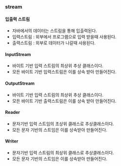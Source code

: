 ### stream
#### 입출력 스트림
 * 자바에서의 데이터는 스트림을 통해 입출력된다.
 * 입력스트림 : 외부에서 프로그램으로 입력 받을때 사용된다.
 * 출력스트림 : 외부로 데이터가 나갈때 사용된다.
####  InputStream
 * 바이트 기반 입력 스트림의 최상위 추상 클래스이다. 
 * 모든 바이트 기반 입력스트림은 이를 상속 받아 만들어진다.
####  OutputStream
* 바이트 기반 입력 스트림의 최상위 추상 클래스이다.
* 모든 바이트 기반 출력스트림은 이를 상속 받아 만들어진다.
#### Reader
* 문자기반 입력 스트임의 초상위 클래스로 추상클래스이다.
* 모든 문자 기반의 스트임은 이를 상속받아 만들어진다.
#### Writer
* 문자기반 입력 스트림의 최상위 클래스로 추상클래스이다.
* 모든 문자 기반의 스트임은 이를 상속받아 만들어진다.
